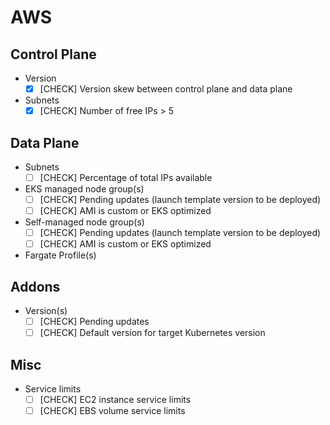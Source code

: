 # AWS

## Control Plane

- Version
  - [x] [CHECK] Version skew between control plane and data plane
- Subnets
  - [x] [CHECK] Number of free IPs > 5

## Data Plane

- Subnets
  - [ ] [CHECK] Percentage of total IPs available
- EKS managed node group(s)
  - [ ] [CHECK] Pending updates (launch template version to be deployed)
  - [ ] [CHECK] AMI is custom or EKS optimized
- Self-managed node group(s)
  - [ ] [CHECK] Pending updates (launch template version to be deployed)
  - [ ] [CHECK] AMI is custom or EKS optimized
- Fargate Profile(s)

## Addons

- Version(s)
  - [ ] [CHECK] Pending updates
  - [ ] [CHECK] Default version for target Kubernetes version

## Misc

- Service limits
  - [ ] [CHECK] EC2 instance service limits
  - [ ] [CHECK] EBS volume service limits
